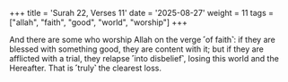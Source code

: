 +++
title = 'Surah 22, Verses 11'
date = '2025-08-27'
weight = 11
tags = ["allah", "faith", "good", "world", "worship"]
+++

And there are some who worship Allah on the verge ˹of faith˺: if they are blessed with something good, they are content with it; but if they are afflicted with a trial, they relapse ˹into disbelief˺, losing this world and the Hereafter. That is ˹truly˺ the clearest loss.